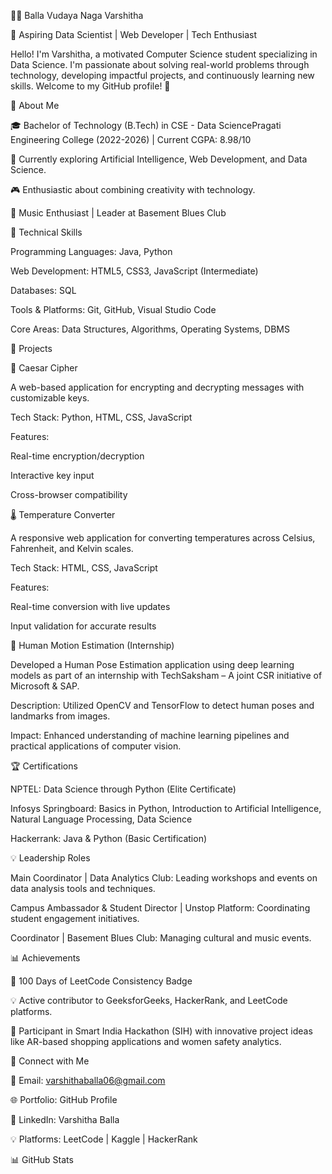 👩‍💻 Balla Vudaya Naga Varshitha

🌟 Aspiring Data Scientist | Web Developer | Tech Enthusiast

Hello! I'm Varshitha, a motivated Computer Science student specializing in Data Science. I'm passionate about solving real-world problems through technology, developing impactful projects, and continuously learning new skills. Welcome to my GitHub profile! 🚀

🌟 About Me

🎓 Bachelor of Technology (B.Tech) in CSE - Data SciencePragati Engineering College (2022-2026) | Current CGPA: 8.98/10

🌱 Currently exploring Artificial Intelligence, Web Development, and Data Science.

🎮 Enthusiastic about combining creativity with technology.

🎵 Music Enthusiast | Leader at Basement Blues Club

🔧 Technical Skills

Programming Languages: Java, Python

Web Development: HTML5, CSS3, JavaScript (Intermediate)

Databases: SQL

Tools & Platforms: Git, GitHub, Visual Studio Code

Core Areas: Data Structures, Algorithms, Operating Systems, DBMS

💼 Projects

🔐 Caesar Cipher

A web-based application for encrypting and decrypting messages with customizable keys.

Tech Stack: Python, HTML, CSS, JavaScript

Features:

Real-time encryption/decryption

Interactive key input

Cross-browser compatibility

🌡️ Temperature Converter

A responsive web application for converting temperatures across Celsius, Fahrenheit, and Kelvin scales.

Tech Stack: HTML, CSS, JavaScript

Features:

Real-time conversion with live updates

Input validation for accurate results

🔧 Human Motion Estimation (Internship)

Developed a Human Pose Estimation application using deep learning models as part of an internship with TechSaksham – A joint CSR initiative of Microsoft & SAP.

Description: Utilized OpenCV and TensorFlow to detect human poses and landmarks from images.

Impact: Enhanced understanding of machine learning pipelines and practical applications of computer vision.

🏆 Certifications

NPTEL: Data Science through Python (Elite Certificate)

Infosys Springboard: Basics in Python, Introduction to Artificial Intelligence, Natural Language Processing, Data Science

Hackerrank: Java & Python (Basic Certification)

💡 Leadership Roles

Main Coordinator | Data Analytics Club: Leading workshops and events on data analysis tools and techniques.

Campus Ambassador & Student Director | Unstop Platform: Coordinating student engagement initiatives.

Coordinator | Basement Blues Club: Managing cultural and music events.

📊 Achievements

🏅 100 Days of LeetCode Consistency Badge

💡 Active contributor to GeeksforGeeks, HackerRank, and LeetCode platforms.

🌟 Participant in Smart India Hackathon (SIH) with innovative project ideas like AR-based shopping applications and women safety analytics.

📧 Connect with Me

📧 Email: varshithaballa06@gmail.com

🌐 Portfolio: GitHub Profile

💼 LinkedIn: Varshitha Balla

💡 Platforms: LeetCode | Kaggle | HackerRank

📊 GitHub Stats


